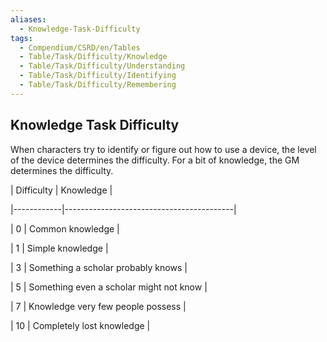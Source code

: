 ```yaml
---
aliases:
  - Knowledge-Task-Difficulty
tags:
  - Compendium/CSRD/en/Tables
  - Table/Task/Difficulty/Knowledge
  - Table/Task/Difficulty/Understanding
  - Table/Task/Difficulty/Identifying
  - Table/Task/Difficulty/Remembering
---
```

  
## Knowledge Task Difficulty  
When characters try to identify or figure out how to use a device, the level of the device determines the difficulty. For a bit of knowledge, the GM determines the difficulty.  
  
  
| Difficulty | Knowledge                                |  
|------------|------------------------------------------|  
| 0          | Common knowledge                         |  
| 1          | Simple knowledge                         |  
| 3          | Something a scholar probably knows       |  
| 5          | Something even a scholar might not know  |  
| 7          | Knowledge very few people possess        |  
| 10         | Completely lost knowledge                |